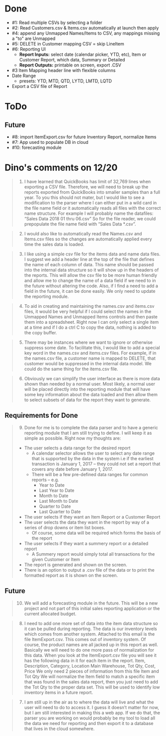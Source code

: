 # Done
- #1: Read multiple CSVs by selecting a folder
- #2: Read Customers.csv & Items.csv automatically at launch then apply
- #4: append any Unmapped Names/Items to CSV, any mappings missing a "to" are Unmapped
- #5: DELETE in Customer mapping CSV = skip LineItem
- #6: Reporting UI
	- **Report Inputs:** select date (calendar picker, YTD, etc), Item or Customer Report, which data, Summary or Detailed
	- **Report Outputs:** printable on screen, export .CSV
- #3 Item Mapping header line with flexible columns
- Date Range
	- presets: YTD, MTD, QTD, LYTD, LMTD, LQTD
- Export a CSV file of Report

# ToDo

## Future
- #8: import ItemExport.csv for future Inventory Report, normalize Items
- #7: App used to populate DB in cloud
- #10: forecasting module


# Dino's comments on 12/20
> 1. I have learned that QuickBooks has limit of 32,769 lines when exporting a CSV file. Therefore, we will need to break up the reports exported from QuickBooks into smaller samples than a full year. To you this should not mater, but I would like to see a modification to the parser where I can either put in a wild card in the file name field or it automatically reads all files with the correct name structure. For example I will probably name the datafiles:  “Sales Data 2018 01 thru 06.csv” So for the file reader, we could prepopulate the file name field with “Sales Data *.csv”.

> 2. I would also like to automatically read the Names.csv and Items.csv files so the changes are automatically applied every time the sales data is loaded.

> 3. I like using a simple csv file for the items data and name data files. I suggest we add a header line at the top of the file that defines the name of each column of data. This name should be passed into the internal data structure so it will show up in the headers of the reports. This will allow the csv file to be more human friendly and allow me to change the name of a data field if we need to in the future without altering the code. Also, if I find a need to add a field in the future, it can be done easily. We only need to update the reporting module.

> 4. To aid in creating and maintaining the names.csv and items.csv files, it would be very helpful if I could select the names in the Unmapped Names and Unmapped  Items controls and then paste them into a spreadsheet. Right now I can only select a single item at a time and if I do a ctrl C to copy the data, nothing is added to the copy buffer.

> 5. There may be instances where we want to ignore or otherwise suppress some date. To facilitate this, I would like to add a special key word in the names.csv and items.csv files. For example, if in the names.csv file, a customer name is mapped to DELETE, that customer would be suppressed in the internal data model. We could do the same thing for the items.csv file.  

> 6. Obviously we can simplify the user interface as there is more data shown than needed by a normal user. Most likely, a normal user will be placed directly into the reporting module that will have some key information about the data loaded and then allow them to select subsets of data for the report they want to generate.

## Requirements for Done
> 9. Done for me is to complete the data parser and to have a generic reporting module that I am still trying to define. I will keep it as simple as possible. Right now my thoughts are:
> - The user selects a data range for the desired report
> 	- A calendar selector allows the user to select any date range that is supported by the data in the system
> 		i.e if the earliest transaction is January 1, 2017 – they could not set a report that covers any date before January 1, 2017.
> 	- There will be a few pre-defined data ranges for common reports – e.g.
> 		- Year to Date
> 		- Last Year to Date
> 		- Month to Date
> 		- Last Month to Date
> 		- Quarter to Date
> 		- Last Quarter to Date  
> - The user selects if they want an Item Report or a Customer Report
> - The user selects the data they want in the report by way of a series of drop downs or item list boxes.
> 	- Of course, some data will be required which forms the basis of the report
> - The user selects if they want a summery report or a detailed report
> 	- A Summery report would simply total all transactions for the given Customer or Item
> - The report is generated and shown on the screen.
> - There is an option to output a .csv file of the data or to print the formatted report as it is shown on the screen.

## Future
> 10. We will add a forecasting module in the future. This will be a new project and not part of this initial sales reporting  application or the current allocated budget.

> 8. I need to add one more set of data into the item data structure so it can be pulled during reporting. The data is our inventory levels which comes from another system. Attached to this email is the file ItemExport.csv. This comes out of inventory system. Of course, the product names are all jacked up in this report as well. Basically we will need to do one more pass of normalization for this data. When you look at the ItemExport.csv file you will see it has the following data in it for each item in the report.
	Item, Description, Category, Location Main Warehouse, Tot Qty, Cost, Price
	We only need 2 pieces of information from this file Item and Tot Qty
	We will normalize the Item field to match a specific item that was found in the sales data report, then you just need to add the  Tot Qty to the proper data set.
	This will be used to identify low inventory items in a future report.

> 7. I am still up in the air as to where the data will live and what the user will need to do to access it. I guess it doesn’t matter for now, but I am still interested in making this a web app. If we do that, the parser you are working on would probably be my tool to load all the data we need for reporting and then export it to a database that lives in the cloud somewhere.

